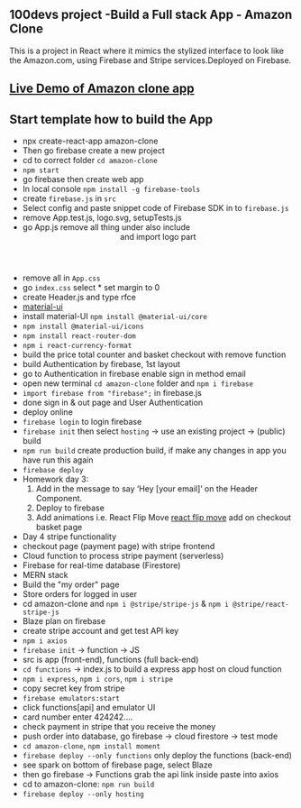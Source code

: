 
## 100devs project -Build a Full stack App - Amazon Clone

This is a project in React where it mimics the stylized interface to look like the Amazon.com, using Firebase and Stripe services.Deployed on Firebase.

## [Live Demo of Amazon clone app](https://challenge-d310a.web.app/)

## Start template how to build the App

- npx create-react-app amazon-clone
- Then go firebase create a new project
- cd to correct folder `cd amazon-clone`
- `npm start`
- go firebase then create web app
- In local console `npm install -g firebase-tools`
- create `firebase.js` in `src`
- Select config and paste snippet code of Firebase SDK in to `firebase.js`
- remove App.test.js, logo.svg, setupTests.js
- go App.js remove all thing under also include <header> and import logo part
- remove all in `App.css`
- go `index.css` select \* set margin to 0
- create Header.js and type rfce
- [material-ui](https://material-ui.com/)
- install material-UI `npm install @material-ui/core`
- `npm install @material-ui/icons`
- `npm install react-router-dom`
- `npm i react-currency-format`
- build the price total counter and basket checkout with remove function
- build Authentication by firebase, 1st layout
- go to Authentication in firebase enable sign in method email
- open new terminal `cd amazon-clone` folder and `npm i firebase`
- `import firebase from "firebase";` in firebase.js
- done sign in & out page and User Authentication
- deploy online
- `firebase login` to login firebase
- `firebase init` then select `hosting` -> use an existing project -> (public) build
- `npm run build` create production build, if make any changes in app you have run this again
- `firebase deploy`
- Homework day 3:
  1. Add in the message to say ‘Hey [your email]’ on the Header Component.
  2. Deploy to firebase
  3. Add animations i.e. React Flip Move [react flip move](https://github.com/joshwcomeau/react-flip-move) add on checkout basket page
- Day 4 stripe functionality
- checkout page (payment page) with stripe frontend
- Cloud function to process stripe payment (serverless)
- Firebase for real-time database (Firestore)
- MERN stack
- Build the "my order" page
- Store orders for logged in user
- cd amazon-clone and `npm i @stripe/stripe-js` & `npm i @stripe/react-stripe-js`
- Blaze plan on firebase
- create stripe account and get test API key
- `npm i axios`
- `firebase init` -> function -> JS
- src is app (front-end), functions (full back-end)
- `cd functions` -> index.js to build a express app host on cloud function
- `npm i express`, `npm i cors`, `npm i stripe`
- copy secret key from stripe
- `firebase emulators:start`
- click functions[api] and emulator UI
- card number enter 424242....
- check payment in stripe that you receive the money
- push order into database, go firebase -> cloud firestore -> test mode
- `cd amazon-clone`, `npm install moment`
- `firebase deploy --only functions` only deploy the functions (back-end)
- see spark on bottom of firebase page, select Blaze
- then go firebase -> Functions grab the api link inside paste into axios
- cd to amazon-clone: `npm run build`
- `firebase deploy --only hosting`
